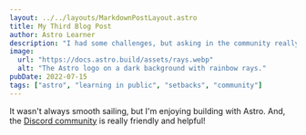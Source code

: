 ```yaml
---
layout: ../../layouts/MarkdownPostLayout.astro
title: My Third Blog Post
author: Astro Learner
description: "I had some challenges, but asking in the community really helped!"
image:
  url: "https://docs.astro.build/assets/rays.webp"
  alt: "The Astro logo on a dark background with rainbow rays."
pubDate: 2022-07-15
tags: ["astro", "learning in public", "setbacks", "community"]
---
```

It wasn't always smooth sailing, but I'm enjoying building with Astro. And, the [Discord community](https://astro.build/chat) is really friendly and helpful!